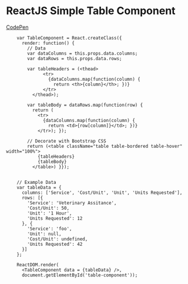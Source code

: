 ReactJS Simple Table Component
==============================

[CodePen](http://codepen.io/gregbarozzi/pen/XXMBLM?editors=001)

        var TableComponent = React.createClass({
          render: function() {
            // Data
            var dataColumns = this.props.data.columns;
            var dataRows = this.props.data.rows;
        
            var tableHeaders = (<thead>
                  <tr>
                    {dataColumns.map(function(column) {
                      return <th>{column}</th>; })}
                  </tr>
              </thead>);
        
            var tableBody = dataRows.map(function(row) {
              return (
                <tr>
                  {dataColumns.map(function(column) {
                    return <td>{row[column]}</td>; })}
                </tr>); });
             
            // Decorate with Bootstrap CSS
            return (<table className="table table-bordered table-hover" width="100%">
                {tableHeaders}
                {tableBody}
              </table>) }});
                
        
        // Example Data
        var tableData = {
          columns: ['Service', 'Cost/Unit', 'Unit', 'Units Requested'],
          rows: [{
            'Service': 'Veterinary Assitance',
            'Cost/Unit': 50,
            'Unit': '1 Hour',
            'Units Requested': 12
          }, {
            'Service': 'foo',
            'Unit': null,
            'Cost/Unit': undefined,
            'Units Requested': 42
          }]
        };
        
        ReactDOM.render(
          <TableComponent data = {tableData} />,
          document.getElementById('table-component'));

